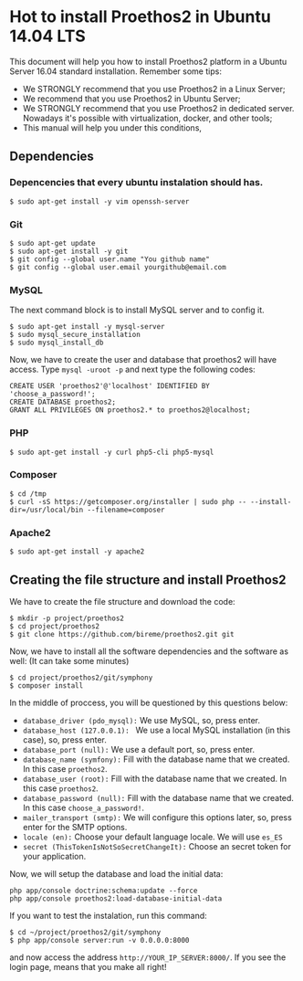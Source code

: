 Hot to install Proethos2 in Ubuntu 14.04 LTS
============================================

This document will help you how to install Proethos2 platform in a Ubuntu Server 16.04 standard installation.
Remember some tips:
- We STRONGLY recommend that you use Proethos2 in a Linux Server;
- We recommend that you use Proethos2 in Ubuntu Server;
- We STRONGLY recommend that you use Proethos2 in dedicated server. Nowadays it's possible with virtualization, docker, 
and other tools;
- This manual will help you under this conditions,

Dependencies
------------

### Depencencies that every ubuntu instalation should has.

```
$ sudo apt-get install -y vim openssh-server
```

### Git

```
$ sudo apt-get update
$ sudo apt-get install -y git
$ git config --global user.name "You github name"
$ git config --global user.email yourgithub@email.com

```

### MySQL

The next command block is to install MySQL server and to config it.

```
$ sudo apt-get install -y mysql-server
$ sudo mysql_secure_installation
$ sudo mysql_install_db

```

Now, we have to create the user and database that proethos2 will have access.
Type `mysql -uroot -p` and next type the following codes:

```
CREATE USER 'proethos2'@'localhost' IDENTIFIED BY 'choose_a_password!';
CREATE DATABASE proethos2;
GRANT ALL PRIVILEGES ON proethos2.* to proethos2@localhost;

```


### PHP

```
$ sudo apt-get install -y curl php5-cli php5-mysql

```
### Composer

```
$ cd /tmp
$ curl -sS https://getcomposer.org/installer | sudo php -- --install-dir=/usr/local/bin --filename=composer

```

### Apache2

```
$ sudo apt-get install -y apache2

```

Creating the file structure and install Proethos2
-------------------------------------------------

We have to create the file structure and download the code:

```
$ mkdir -p project/proethos2
$ cd project/proethos2
$ git clone https://github.com/bireme/proethos2.git git

```

Now, we have to install all the software dependencies and the software as well:
(It can take some minutes)

```
$ cd project/proethos2/git/symphony
$ composer install

```

In the middle of proccess, you will be questioned by this questions below:

- `database_driver (pdo_mysql):` We use MySQL, so, press enter.
- `database_host (127.0.0.1): ` We use a local MySQL installation (in this case), so, press enter.
- `database_port (null):` We use a default port, so, press enter.
- `database_name (symfony):` Fill with the database name that we created. In this case `proethos2`.
- `database_user (root):` Fill with the database name that we created. In this case `proethos2`.
- `database_password (null):` Fill with the database name that we created. In this case `choose_a_password!`.
- `mailer_transport (smtp):` We will configure this options later, so, press enter for the SMTP options.
- `locale (en):` Choose your default language locale. We will use `es_ES`
- `secret (ThisTokenIsNotSoSecretChangeIt):` Choose an secret token for your application.

Now, we will setup the database and load the initial data:

```
php app/console doctrine:schema:update --force
php app/console proethos2:load-database-initial-data

```

If you want to test the instalation, run this command:

```
$ cd ~/project/proethos2/git/symphony
$ php app/console server:run -v 0.0.0.0:8000

```

and now access the address `http://YOUR_IP_SERVER:8000/`. If you see the login page, means that you make all right!